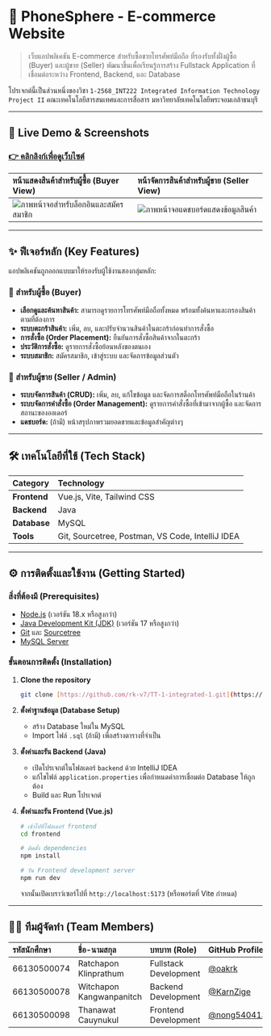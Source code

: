 # 📱 PhoneSphere - E-commerce Website

> เว็บแอปพลิเคชัน E-commerce สำหรับซื้อขายโทรศัพท์มือถือ ที่รองรับทั้งฝั่งผู้ซื้อ (Buyer) และผู้ขาย (Seller) พัฒนาขึ้นเพื่อเรียนรู้การสร้าง Fullstack Application ที่เชื่อมต่อระหว่าง Frontend, Backend, และ Database

โปรเจกต์นี้เป็นส่วนหนึ่งของวิชา `1-2568_INT222 Integrated Information Technology Project II` คณะเทคโนโลยีสารสนเทศและการสื่อสาร มหาวิทยาลัยเทคโนโลยีพระจอมเกล้าธนบุรี

---

## 🚀 Live Demo & Screenshots

### **[👉 คลิกลิงก์เพื่อดูเว็บไซต์](https://intproj24.sit.kmutt.ac.th/tt1/)**

| หน้าแสดงสินค้าสำหรับผู้ซื้อ (Buyer View) | หน้าจัดการสินค้าสำหรับผู้ขาย (Seller View) |
| :----------------------------------------------------------------------------------------------------------------- | :----------------------------------------------------------------------------------------------------------------- |
| ![ภาพหน้าจอสำหรับล็อกอินและสมัครสมาชิก](https://github.com/user-attachments/assets/6c1e6632-a93d-49ca-b58d-51f583b681f6) | ![ภาพหน้าจอแดชบอร์ดแสดงข้อมูลสินค้า](https://github.com/user-attachments/assets/398a847d-b2ce-42cb-a028-b24cf52c7289) |

---

## ✨ ฟีเจอร์หลัก (Key Features)

แอปพลิเคชันถูกออกแบบมาให้รองรับผู้ใช้งานสองกลุ่มหลัก:

### 🛒 สำหรับผู้ซื้อ (Buyer)
* **เลือกดูและค้นหาสินค้า:** สามารถดูรายการโทรศัพท์มือถือทั้งหมด พร้อมทั้งค้นหาและกรองสินค้าตามที่ต้องการ
* **ระบบตะกร้าสินค้า:** เพิ่ม, ลบ, และปรับจำนวนสินค้าในตะกร้าก่อนทำการสั่งซื้อ
* **การสั่งซื้อ (Order Placement):** ยืนยันการสั่งซื้อสินค้าจากในตะกร้า
* **ประวัติการสั่งซื้อ:** ดูรายการสั่งซื้อย้อนหลังของตนเอง
* **ระบบสมาชิก:** สมัครสมาชิก, เข้าสู่ระบบ และจัดการข้อมูลส่วนตัว

### 💼 สำหรับผู้ขาย (Seller / Admin)
* **ระบบจัดการสินค้า (CRUD):** เพิ่ม, ลบ, แก้ไขข้อมูล และจัดการสต็อกโทรศัพท์มือถือในร้านค้า
* **ระบบจัดการคำสั่งซื้อ (Order Management):** ดูรายการคำสั่งซื้อที่เข้ามาจากผู้ซื้อ และจัดการสถานะของออเดอร์
* **แดชบอร์ด:** (ถ้ามี) หน้าสรุปภาพรวมยอดขายและข้อมูลสำคัญต่างๆ

---

## 🛠️ เทคโนโลยีที่ใช้ (Tech Stack)

| Category     | Technology                                   |
| :----------- | :------------------------------------------- |
| **Frontend** | Vue.js, Vite, Tailwind CSS                   |
| **Backend** | Java                                         |
| **Database** | MySQL                                        |
| **Tools** | Git, Sourcetree, Postman, VS Code, IntelliJ IDEA |

---

## ⚙️ การติดตั้งและใช้งาน (Getting Started)

### สิ่งที่ต้องมี (Prerequisites)

* [Node.js](https://nodejs.org/) (เวอร์ชัน 18.x หรือสูงกว่า)
* [Java Development Kit (JDK)](https://www.oracle.com/java/technologies/downloads/) (เวอร์ชัน 17 หรือสูงกว่า)
* [Git](https://git-scm.com/) และ [Sourcetree](https://www.sourcetreeapp.com/)
* [MySQL Server](https://dev.mysql.com/downloads/mysql/)

### ขั้นตอนการติดตั้ง (Installation)

1.  **Clone the repository**
    ```sh
    git clone [https://github.com/rk-v7/TT-1-integrated-1.git](https://github.com/rk-v7/TT-1-integrated-1.git)
    ```

2.  **ตั้งค่าฐานข้อมูล (Database Setup)**
    * สร้าง Database ใหม่ใน MySQL
    * Import ไฟล์ `.sql` (ถ้ามี) เพื่อสร้างตารางที่จำเป็น

3.  **ตั้งค่าและรัน Backend (Java)**
    * เปิดโปรเจกต์ในโฟลเดอร์ `backend` ด้วย IntelliJ IDEA
    * แก้ไขไฟล์ `application.properties` เพื่อกำหนดค่าการเชื่อมต่อ Database ให้ถูกต้อง
    * Build และ Run โปรเจกต์

4.  **ตั้งค่าและรัน Frontend (Vue.js)**
    ```sh
    # เข้าไปที่โฟลเดอร์ frontend
    cd frontend

    # ติดตั้ง dependencies
    npm install

    # รัน Frontend development server
    npm run dev
    ```
    จากนั้นเปิดเบราว์เซอร์ไปที่ `http://localhost:5173` (หรือพอร์ตที่ Vite กำหนด)

---

## 🧑‍💻 ทีมผู้จัดทำ (Team Members)

| รหัสนักศึกษา | ชื่อ-นามสกุล                 | บทบาท (Role)            | GitHub Profile                               |
| :----------- | :-------------------------- | :---------------------- | :------------------------------------------- |
| 66130500074  | Ratchapon Klinprathum       | Fullstack Development   | [@oakrk](https://github.com/oakrk)           |
| 66130500078  | Witchapon Kangwanpanitch    | Backend Development     | [@KarnZige](https://github.com/KarnZige)     |
| 66130500098  | Thanawat Cauynukul          | Frontend Development    | [@nong540413](https://github.com/nong540413) |
